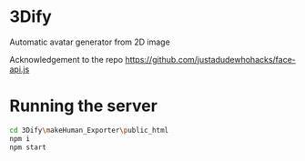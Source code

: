 # 3Dify
Automatic avatar generator from 2D image

Acknowledgement to the repo https://github.com/justadudewhohacks/face-api.js

# Running the server

``` bash
cd 3Dify\makeHuman_Exporter\public_html
npm i
npm start
```
